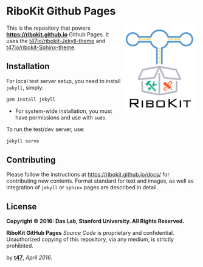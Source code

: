 # RiboKit Github Pages

<img src="assets/ribokit_logo.png" alt="RiboKit Logo" align="right" width="200px">

This is the repository that powers **https://ribokit.github.io** Github Pages. It uses the [t47io/ribokit-Jekyll-theme](https://github.com/t47io/ribokit-Jekyll-theme) and [t47io/ribokit-Sphinx-theme](https://github.com/t47io/ribokit-Sphinx-theme).

## Installation

For local test server setup, you need to install `jekyll`, simply:
```bash
gem install jekyll
```

* For system-wide installation, you must have permissions and use with `sudo`.

To run the test/dev server, use:
```bash
jekyll serve
```

## Contributing

Please follow the instructions at https://ribokit.github.io/docs/ for contributing new contents. Format standard for text and images, as well as integration of `jekyll` or `sphinx` pages are described in detail.

## License

**Copyright &copy; 2016: Das Lab, Stanford University. All Rights Reserved.**

**RiboKit GitHub Pages** _Source Code_ is proprietary and confidential. Unauthorized copying of this repository, via any medium, is strictly prohibited.


by [**t47**](http://t47.io/), *April 2016*.
